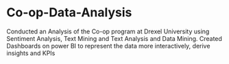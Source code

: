 # Co-op-Data-Analysis
Conducted an Analysis of the Co-op program at Drexel University using Sentiment Analysis, Text Mining and Text Analysis and Data Mining. Created Dashboards on power BI to represent the data more interactively, derive insights and KPIs
